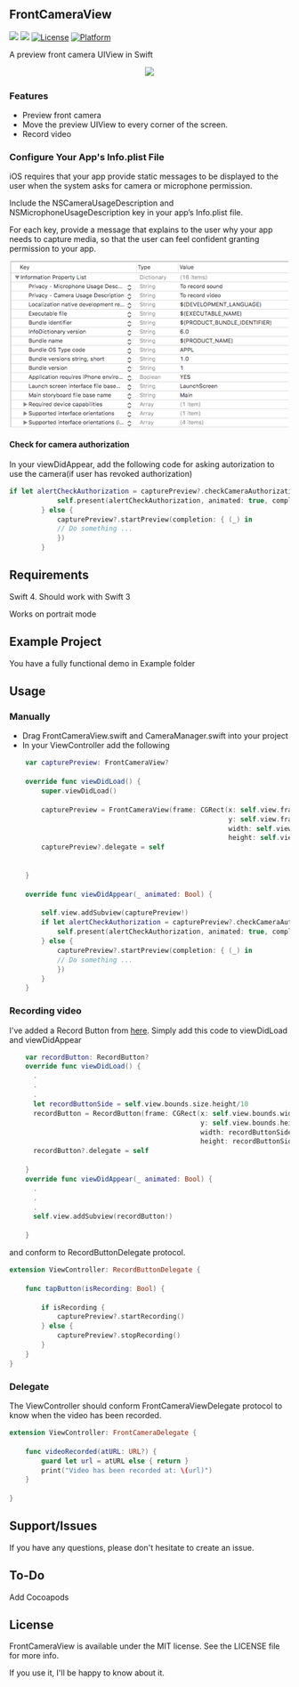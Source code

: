 ## FrontCameraView


![](https://img.shields.io/badge/language-swift-blue.svg)
![](https://img.shields.io/badge/version-1.0.0-red.svg)
[![License](https://img.shields.io/cocoapods/l/RecordButton.svg?style=flat)](https://github.com/pablogsIO/FrontCameraView)
[![Platform](https://img.shields.io/cocoapods/p/RecordButton.svg?style=flat)](https://github.com/pablogsIO/FrontCameraView)

A preview front camera UIView in Swift

<p align="center">
    <img width="300" src="Images/recordbutton.gif">
</p>

### Features

- Preview front camera
- Move the preview UIView to every corner of the screen.
- Record video



### Configure Your App's Info.plist File

iOS requires that your app provide static messages to be displayed to the user when the system asks for camera or microphone permission.

Include the NSCameraUsageDescription and NSMicrophoneUsageDescription key in your app’s Info.plist file.

For each key, provide a message that explains to the user why your app needs to capture media, so that the user can feel confident granting permission to your app.

<p align="center">
    <img width="500" src="Images/infoplist.png">
</p>

#### Check for camera authorization

In your viewDidAppear, add the following code for asking autorization to use the camera(if user has revoked authorization)

```swift
if let alertCheckAuthorization = capturePreview?.checkCameraAuthorization() {
            self.present(alertCheckAuthorization, animated: true, completion: nil)
        } else {
            capturePreview?.startPreview(completion: { (_) in
            // Do something ...
            })
        }
```
## Requirements

Swift 4. Should work with Swift 3

Works on portrait mode

## Example Project

You have a fully functional demo in Example folder

## Usage

### Manually

- Drag FrontCameraView.swift and CameraManager.swift into your project
- In your ViewController add the following

```swift
    var capturePreview: FrontCameraView?

    override func viewDidLoad() {
        super.viewDidLoad()

        capturePreview = FrontCameraView(frame: CGRect(x: self.view.frame.size.width/2,
                                                       y: self.view.frame.size.height/2,
                                                       width: self.view.frame.size.width/4,
                                                       height: self.view.frame.size.height/4))
        capturePreview?.delegate = self


    }

    override func viewDidAppear(_ animated: Bool) {

        self.view.addSubview(capturePreview!)
        if let alertCheckAuthorization = capturePreview?.checkCameraAuthorization() {
            self.present(alertCheckAuthorization, animated: true, completion: nil)
        } else {
            capturePreview?.startPreview(completion: { (_) in
            // Do something ...
            })
        }
    }
```
### Recording video

I've added a Record Button from [here](https://github.com/pablogsIO/RecordButton). Simply add this code to viewDidLoad and viewDidAppear

```swift
    var recordButton: RecordButton?
    override func viewDidLoad() {
      .
      .
      .
      let recordButtonSide = self.view.bounds.size.height/10
      recordButton = RecordButton(frame: CGRect(x: self.view.bounds.width/2-recordButtonSide/2,
                                                y: self.view.bounds.height/2-recordButtonSide/2,
                                                width: recordButtonSide,
                                                height: recordButtonSide))
      recordButton?.delegate = self

    }
    override func viewDidAppear(_ animated: Bool) {
      .
      .
      .
      self.view.addSubview(recordButton!)

    }
```

and conform to RecordButtonDelegate protocol.

```swift
extension ViewController: RecordButtonDelegate {

    func tapButton(isRecording: Bool) {

        if isRecording {
            capturePreview?.startRecording()
        } else {
            capturePreview?.stopRecording()
        }
    }
}
```

### Delegate

The ViewController should conform FrontCameraViewDelegate protocol to know when the video has been recorded.

```swift
extension ViewController: FrontCameraDelegate {

    func videoRecorded(atURL: URL?) {
        guard let url = atURL else { return }
        print("Video has been recorded at: \(url)")
    }

}

```


## Support/Issues
If you have any questions, please don't hesitate to create an issue.

## To-Do
Add Cocoapods

## License
FrontCameraView is available under the MIT license. See the LICENSE file for more info.

If you use it, I'll be happy to know about it.
